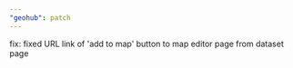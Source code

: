 ```yaml
---
"geohub": patch
---
```


fix: fixed URL link of 'add to map' button to map editor page from dataset page
